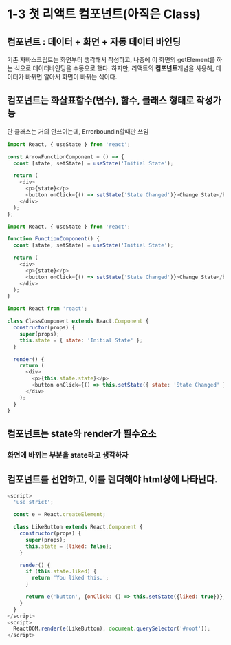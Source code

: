 # 1-3 첫 리액트 컴포넌트(아직은 Class)
## 컴포넌트 : 데이터 + 화면 + 자동 데이터 바인딩
기존 자바스크립트는 화면부터 생각해서 작성하고, 나중에 이 화면의 getElement를 하는 식으로 데이터바인딩을 수동으로 했다.
하지만, 리액트의 **컴포넌트**개념을 사용해, 데이터가 바뀌면 알아서 화면이 바뀌는 식이다.  
## 컴포넌트는 화살표함수(변수), 함수, 클래스 형태로 작성가능
단 클래스는 거의 안쓰이는데, Errorboundin할때만 쓰임
```javascript
import React, { useState } from 'react';

const ArrowFunctionComponent = () => {
  const [state, setState] = useState('Initial State');

  return (
    <div>
      <p>{state}</p>
      <button onClick={() => setState('State Changed')}>Change State</button>
    </div>
  );
};
```
```javascript
import React, { useState } from 'react';

function FunctionComponent() {
  const [state, setState] = useState('Initial State');

  return (
    <div>
      <p>{state}</p>
      <button onClick={() => setState('State Changed')}>Change State</button>
    </div>
  );
}
```
```javascript
import React from 'react';

class ClassComponent extends React.Component {
  constructor(props) {
    super(props);
    this.state = { state: 'Initial State' };
  }

  render() {
    return (
      <div>
        <p>{this.state.state}</p>
        <button onClick={() => this.setState({ state: 'State Changed' })}>Change State</button>
      </div>
    );
  }
}
```

## 컴포넌트는 state와 render가 필수요소
### 화면에 바뀌는 부분을 state라고 생각하자
## 컴포넌트를 선언하고, 이를 렌더해야 html상에 나타난다.
```javascript
<script>
  'use strict';

  const e = React.createElement;

  class LikeButton extends React.Component {
    constructor(props) {
      super(props);
      this.state = {liked: false};
    }

    render() {
      if (this.state.liked) {
        return 'You liked this.';
      }

      return e('button', {onClick: () => this.setState({liked: true})}, 'Like');
    }
  }
</script>
<script>
  ReactDOM.render(e(LikeButton), document.querySelector('#root'));
</script>
```